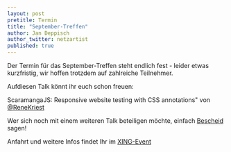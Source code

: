 ```yaml
---
layout: post
pretitle: Termin
title: "September-Treffen"
author: Jan Deppisch
author_twitter: netzartist
published: true
---
```


Der Termin für das September-Treffen steht endlich fest - leider etwas kurzfristig, wir hoffen trotzdem auf zahlreiche Teilnehmer. 

Aufdiesen Talk könnt ihr euch schon freuen:

ScaramangaJS: Responsive website testing with CSS annotations" von [@ReneKriest](http://twitter.com/ReneKriest)

Wer sich noch mit einem weiteren Talk beteiligen möchte, einfach [Bescheid](http://twitter.com/frontend_rm) sagen!

Anfahrt und weitere Infos findet Ihr im [XING-Event](https://www.xing.com/events/september-treffen-frontend-usergroup-rheinmain-1446699)

